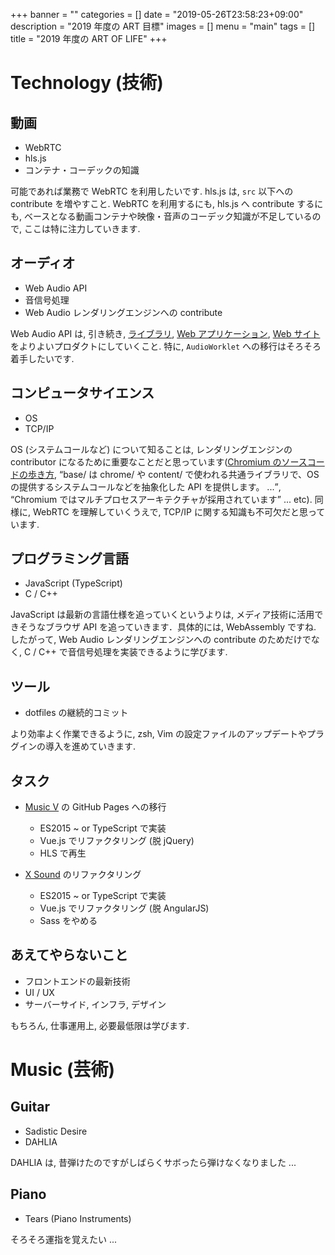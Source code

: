 +++
banner = ""
categories = []
date = "2019-05-26T23:58:23+09:00"
description = "2019 年度の ART 目標"
images = []
menu = "main"
tags = []
title = "2019 年度の ART OF LIFE"
+++

# Technology (技術)

## 動画

- WebRTC
- hls.js
- コンテナ・コーデックの知識

可能であれば業務で WebRTC を利用したいです.
hls.js は, `src` 以下への contribute を増やすこと.
WebRTC を利用するにも, hls.js へ contribute するにも, ベースとなる動画コンテナや映像・音声のコーデック知識が不足しているので, ここは特に注力していきます.

## オーディオ

- Web Audio API
- 音信号処理
- Web Audio レンダリングエンジンへの contribute

Web Audio API は, 引き続き, [ライブラリ](https://xsound.jp/), [Web アプリケーション](https://xsound.app/), [Web サイト](https://web-sounder.net/) をよりよいプロダクトにしていくこと. 特に, `AudioWorklet` への移行はそろそろ着手したいです.

## コンピュータサイエンス

- OS
- TCP/IP

OS (システムコールなど) について知ることは, レンダリングエンジンの contributor になるために重要なことだと思っています([Chromium のソースコードの歩き方](https://nhiroki.jp/2017/12/01/chromium-sourcecode), <q>base/ は chrome/ や content/ で使われる共通ライブラリで、OS の提供するシステムコールなどを抽象化した API を提供します。 ...</q>, <q>Chromium ではマルチプロセスアーキテクチャが採用されています</q> ... etc). 同様に, WebRTC を理解していくうえで, TCP/IP に関する知識も不可欠だと思っています.

## プログラミング言語

- JavaScript (TypeScript)
- C / C++

JavaScript は最新の言語仕様を追っていくというよりは, メディア技術に活用できそうなブラウザ API を追っていきます．具体的には, WebAssembly ですね. したがって, Web Audio レンダリングエンジンへの contribute のためだけでなく, C / C++ で音信号処理を実装できるように学びます.

## ツール

- dotfiles の継続的コミット

より効率よく作業できるように, zsh, Vim の設定ファイルのアップデートやプラグインの導入を進めていきます.

## タスク

- [Music V](https://weblike-curtaincall.ssl-lolipop.jp/portfolio-music-v/) の GitHub Pages への移行
  - ES2015 ~ or TypeScript で実装
  - Vue.js でリファクタリング (脱 jQuery)
  - HLS で再生

- [X Sound](https://xsound.app/) のリファクタリング
  - ES2015 ~ or TypeScript で実装
  - Vue.js でリファクタリング (脱 AngularJS)
  - Sass をやめる

## あえてやらないこと

- フロントエンドの最新技術
- UI / UX
- サーバーサイド, インフラ, デザイン

もちろん, 仕事運用上, 必要最低限は学びます.

# Music (芸術)

## Guitar

- Sadistic Desire
- DAHLIA

DAHLIA は, 昔弾けたのですがしばらくサボったら弾けなくなりました ...

## Piano

- Tears (Piano Instruments)

そろそろ運指を覚えたい ...
